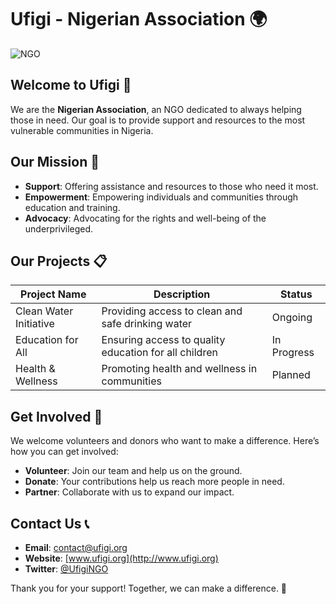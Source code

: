 # Ufigi - Nigerian Association 🌍

![NGO](https://i.gifer.com/7oSI.gif)

## Welcome to Ufigi 🤝

We are the **Nigerian Association**, an NGO dedicated to always helping those in need. Our goal is to provide support and resources to the most vulnerable communities in Nigeria.

## Our Mission 🎯

- **Support**: Offering assistance and resources to those who need it most.
- **Empowerment**: Empowering individuals and communities through education and training.
- **Advocacy**: Advocating for the rights and well-being of the underprivileged.

## Our Projects 📋

| Project Name         | Description                                            | Status     |
|----------------------|--------------------------------------------------------|------------|
| Clean Water Initiative | Providing access to clean and safe drinking water      | Ongoing    |
| Education for All    | Ensuring access to quality education for all children  | In Progress|
| Health & Wellness    | Promoting health and wellness in communities           | Planned    |

## Get Involved 🙌

We welcome volunteers and donors who want to make a difference. Here’s how you can get involved:

- **Volunteer**: Join our team and help us on the ground.
- **Donate**: Your contributions help us reach more people in need.
- **Partner**: Collaborate with us to expand our impact.

## Contact Us 📞

- **Email**: contact@ufigi.org
- **Website**: [www.ufigi.org](http://www.ufigi.org)
- **Twitter**: [@UfigiNGO](https://twitter.com/UfigiNGO)

Thank you for your support! Together, we can make a difference. 💚
